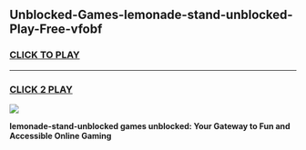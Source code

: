 
## Unblocked-Games-lemonade-stand-unblocked-Play-Free-vfobf
<h3>
<a href="https://premium76.site?title=lemonade-stand-unblocked&ref=23A">CLICK TO PLAY</a></h3>
<hr>

<h3>
<a href="https://premium76.site?title=lemonade-stand-unblocked&ref=23A">CLICK 2 PLAY</a>
  
</h3>

<a href="https://premium76.site?title=lemonade-stand-unblocked&ref=23A"><img src="https://clearcache.store/games.png"></a>


**lemonade-stand-unblocked games unblocked: Your Gateway to Fun and Accessible Online Gaming**
